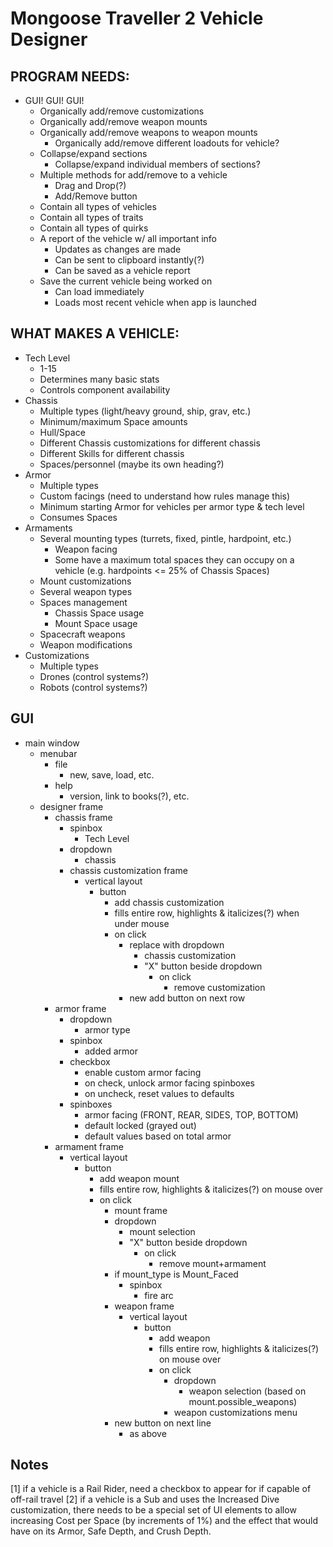 

# Mongoose Traveller 2 Vehicle Designer

## PROGRAM NEEDS:
- GUI! GUI! GUI!
  - Organically add/remove customizations
  - Organically add/remove weapon mounts
  - Organically add/remove weapons to weapon mounts
    - Organically add/remove different loadouts for vehicle?
  - Collapse/expand sections
    - Collapse/expand individual members of sections?
  - Multiple methods for add/remove to a vehicle
    - Drag and Drop(?)
    - Add/Remove button
  - Contain all types of vehicles
  - Contain all types of traits
  - Contain all types of quirks
  - A report of the vehicle w/ all important info
    - Updates as changes are made
    - Can be sent to clipboard instantly(?)
    - Can be saved as a vehicle report
  - Save the current vehicle being worked on
    - Can load immediately
    - Loads most recent vehicle when app is launched

## WHAT MAKES A VEHICLE:
- Tech Level
   - 1-15
   - Determines many basic stats
   - Controls component availability
- Chassis
   - Multiple types (light/heavy ground, ship, grav, etc.)
   - Minimum/maximum Space amounts
   - Hull/Space
   - Different Chassis customizations for different chassis
   - Different Skills for different chassis
   - Spaces/personnel (maybe its own heading?)
- Armor
   - Multiple types
   - Custom facings (need to understand how rules manage this)
   - Minimum starting Armor for vehicles per armor type & tech level
   - Consumes Spaces
- Armaments
  - Several mounting types (turrets, fixed, pintle, hardpoint, etc.)
    - Weapon facing
    - Some have a maximum total spaces they can occupy on a vehicle (e.g. hardpoints <= 25% of Chassis Spaces)
  - Mount customizations
  - Several weapon types
  - Spaces management
    - Chassis Space usage
    - Mount Space usage
  - Spacecraft weapons
  - Weapon modifications
- Customizations
  - Multiple types
  - Drones (control systems?)
  - Robots (control systems?)


## GUI
- main window
  - menubar
    - file
      - new, save, load, etc.
    - help
      - version, link to books(?), etc.
  - designer frame
    - chassis frame
      - spinbox
        - Tech Level
      - dropdown
        - chassis
      - chassis customization frame
        - vertical layout
          - button
            - add chassis customization
            - fills entire row, highlights & italicizes(?) when under mouse
            - on click
              - replace with dropdown
                - chassis customization
                - "X" button beside dropdown
                  - on click
                    - remove customization
              - new add button on next row
    - armor frame
      - dropdown
        - armor type
      - spinbox
        - added armor
      - checkbox
        - enable custom armor facing
        - on check, unlock armor facing spinboxes
        - on uncheck, reset values to defaults
      - spinboxes
        - armor facing (FRONT, REAR, SIDES, TOP, BOTTOM)
        - default locked (grayed out)
        - default values based on total armor
    - armament frame
      - vertical layout
        - button
          - add weapon mount
          - fills entire row, highlights & italicizes(?) on mouse over
          - on click
            - mount frame
            - dropdown
              - mount selection
              - "X" button beside dropdown
                - on click
                  - remove mount+armament
            - if mount_type is Mount_Faced
              - spinbox
                - fire arc
            - weapon frame
              - vertical layout
                - button
                  - add weapon
                  - fills entire row, highlights & italicizes(?) on mouse over
                  - on click
                    - dropdown
                      - weapon selection (based on mount.possible_weapons)
                    - weapon customizations menu
            - new button on next line
              - as above


## Notes
[1] if a vehicle is a Rail Rider, need a checkbox to appear for if capable of off-rail travel
[2] if a vehicle is a Sub and uses the Increased Dive customization, there needs to be a special set of UI elements to
    allow increasing Cost per Space (by increments of 1%) and the effect that would have on its Armor, Safe Depth, and
    Crush Depth.